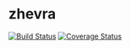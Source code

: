 # zhevra
[![Build Status](https://semaphoreci.com/api/v1/wow-sweetlie/zhevra/branches/master/badge.svg)](https://semaphoreci.com/wow-sweetlie/zhevra)
[![Coverage Status](https://coveralls.io/repos/github/wow-sweetlie/zhevra/badge.svg?branch=master)](https://coveralls.io/github/wow-sweetlie/zhevra?branch=master)
